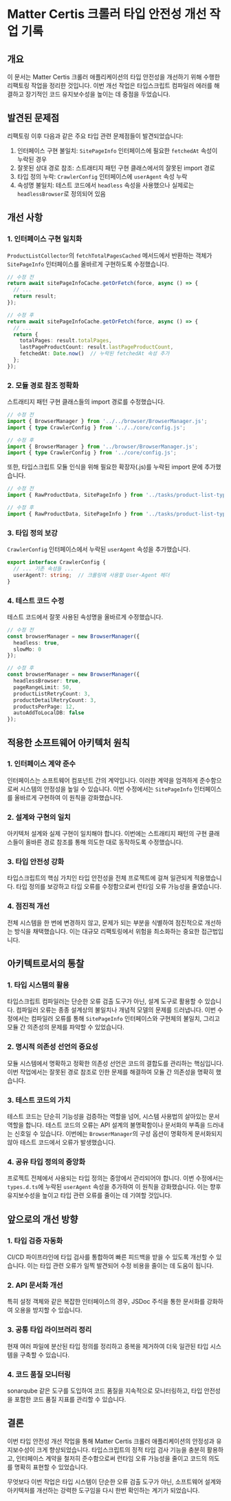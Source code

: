 # Matter Certis 크롤러 타입 안전성 개선 작업 기록

## 개요

이 문서는 Matter Certis 크롤러 애플리케이션의 타입 안전성을 개선하기 위해 수행한 리팩토링 작업을 정리한 것입니다. 이번 개선 작업은 타입스크립트 컴파일러 에러를 해결하고 장기적인 코드 유지보수성을 높이는 데 중점을 두었습니다.

## 발견된 문제점

리팩토링 이후 다음과 같은 주요 타입 관련 문제점들이 발견되었습니다:

1. 인터페이스 구현 불일치: `SitePageInfo` 인터페이스에 필요한 `fetchedAt` 속성이 누락된 경우
2. 잘못된 상대 경로 참조: 스트래티지 패턴 구현 클래스에서의 잘못된 import 경로
3. 타입 정의 누락: `CrawlerConfig` 인터페이스에 `userAgent` 속성 누락
4. 속성명 불일치: 테스트 코드에서 `headless` 속성을 사용했으나 실제로는 `headlessBrowser`로 정의되어 있음

## 개선 사항

### 1. 인터페이스 구현 일치화

`ProductListCollector`의 `fetchTotalPagesCached` 메서드에서 반환하는 객체가 `SitePageInfo` 인터페이스를 올바르게 구현하도록 수정했습니다.

```typescript
// 수정 전
return await sitePageInfoCache.getOrFetch(force, async () => {
  // ...
  return result;
});

// 수정 후
return await sitePageInfoCache.getOrFetch(force, async () => {
  // ...
  return {
    totalPages: result.totalPages,
    lastPageProductCount: result.lastPageProductCount,
    fetchedAt: Date.now()  // 누락된 fetchedAt 속성 추가
  };
});
```

### 2. 모듈 경로 참조 정확화

스트래티지 패턴 구현 클래스들의 import 경로를 수정했습니다.

```typescript
// 수정 전
import { BrowserManager } from '../../browser/BrowserManager.js';
import { type CrawlerConfig } from '../../core/config.js';

// 수정 후 
import { BrowserManager } from '../browser/BrowserManager.js';
import { type CrawlerConfig } from '../core/config.js';
```

또한, 타입스크립트 모듈 인식을 위해 필요한 확장자(.js)를 누락된 import 문에 추가했습니다.

```typescript
// 수정 전
import { RawProductData, SitePageInfo } from '../tasks/product-list-types';

// 수정 후
import { RawProductData, SitePageInfo } from '../tasks/product-list-types.js';
```

### 3. 타입 정의 보강

`CrawlerConfig` 인터페이스에서 누락된 `userAgent` 속성을 추가했습니다.

```typescript
export interface CrawlerConfig {
  // ... 기존 속성들 ...
  userAgent?: string;  // 크롤링에 사용할 User-Agent 헤더
}
```

### 4. 테스트 코드 수정

테스트 코드에서 잘못 사용된 속성명을 올바르게 수정했습니다.

```typescript
// 수정 전
const browserManager = new BrowserManager({
  headless: true,
  slowMo: 0
});

// 수정 후
const browserManager = new BrowserManager({
  headlessBrowser: true,
  pageRangeLimit: 50,
  productListRetryCount: 3,
  productDetailRetryCount: 3,
  productsPerPage: 12,
  autoAddToLocalDB: false
});
```

## 적용한 소프트웨어 아키텍처 원칙

### 1. 인터페이스 계약 준수

인터페이스는 소프트웨어 컴포넌트 간의 계약입니다. 이러한 계약을 엄격하게 준수함으로써 시스템의 안정성을 높일 수 있습니다. 이번 수정에서는 `SitePageInfo` 인터페이스를 올바르게 구현하여 이 원칙을 강화했습니다.

### 2. 설계와 구현의 일치

아키텍처 설계와 실제 구현이 일치해야 합니다. 이번에는 스트래티지 패턴의 구현 클래스들이 올바른 경로 참조를 통해 의도한 대로 동작하도록 수정했습니다.

### 3. 타입 안전성 강화

타입스크립트의 핵심 가치인 타입 안전성을 전체 프로젝트에 걸쳐 일관되게 적용했습니다. 타입 정의를 보강하고 타입 오류를 수정함으로써 런타임 오류 가능성을 줄였습니다.

### 4. 점진적 개선

전체 시스템을 한 번에 변경하지 않고, 문제가 되는 부분을 식별하여 점진적으로 개선하는 방식을 채택했습니다. 이는 대규모 리팩토링에서 위험을 최소화하는 중요한 접근법입니다.

## 아키텍트로서의 통찰

### 1. 타입 시스템의 활용

타입스크립트 컴파일러는 단순한 오류 검출 도구가 아닌, 설계 도구로 활용할 수 있습니다. 컴파일러 오류는 종종 설계상의 불일치나 개념적 모델의 문제를 드러냅니다. 이번 수정에서는 컴파일러 오류를 통해 `SitePageInfo` 인터페이스와 구현체의 불일치, 그리고 모듈 간 의존성의 문제를 파악할 수 있었습니다.

### 2. 명시적 의존성 선언의 중요성

모듈 시스템에서 명확하고 정확한 의존성 선언은 코드의 결합도를 관리하는 핵심입니다. 이번 작업에서는 잘못된 경로 참조로 인한 문제를 해결하여 모듈 간 의존성을 명확히 했습니다.

### 3. 테스트 코드의 가치

테스트 코드는 단순히 기능성을 검증하는 역할을 넘어, 시스템 사용법의 살아있는 문서 역할을 합니다. 테스트 코드의 오류는 API 설계의 불명확함이나 문서화의 부족을 드러내는 신호일 수 있습니다. 이번에는 `BrowserManager`의 구성 옵션이 명확하게 문서화되지 않아 테스트 코드에서 오류가 발생했습니다.

### 4. 공유 타입 정의의 중앙화

프로젝트 전체에서 사용되는 타입 정의는 중앙에서 관리되어야 합니다. 이번 수정에서는 `types.d.ts`에 누락된 `userAgent` 속성을 추가하여 이 원칙을 강화했습니다. 이는 향후 유지보수성을 높이고 타입 관련 오류를 줄이는 데 기여할 것입니다.

## 앞으로의 개선 방향

### 1. 타입 검증 자동화

CI/CD 파이프라인에 타입 검사를 통합하여 빠른 피드백을 받을 수 있도록 개선할 수 있습니다. 이는 타입 관련 오류가 일찍 발견되어 수정 비용을 줄이는 데 도움이 됩니다.

### 2. API 문서화 개선

특히 설정 객체와 같은 복잡한 인터페이스의 경우, JSDoc 주석을 통한 문서화를 강화하여 오용을 방지할 수 있습니다.

### 3. 공통 타입 라이브러리 정리

현재 여러 파일에 분산된 타입 정의를 정리하고 중복을 제거하여 더욱 일관된 타입 시스템을 구축할 수 있습니다.

### 4. 코드 품질 모니터링

sonarqube 같은 도구를 도입하여 코드 품질을 지속적으로 모니터링하고, 타입 안전성을 포함한 코드 품질 지표를 관리할 수 있습니다.

## 결론

이번 타입 안전성 개선 작업을 통해 Matter Certis 크롤러 애플리케이션의 안정성과 유지보수성이 크게 향상되었습니다. 타입스크립트의 정적 타입 검사 기능을 충분히 활용하고, 인터페이스 계약을 철저히 준수함으로써 런타임 오류 가능성을 줄이고 코드의 의도를 명확히 표현할 수 있었습니다.

무엇보다 이번 작업은 타입 시스템이 단순한 오류 검출 도구가 아닌, 소프트웨어 설계와 아키텍처를 개선하는 강력한 도구임을 다시 한번 확인하는 계기가 되었습니다.
